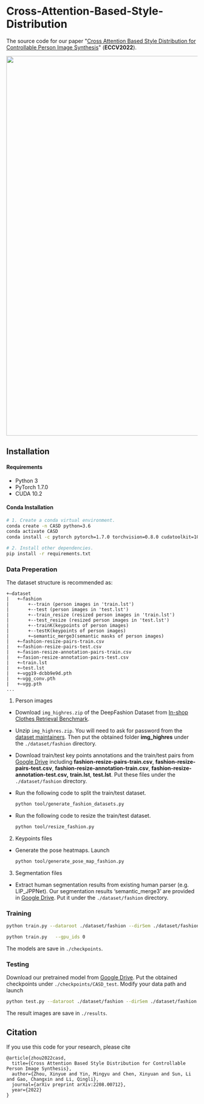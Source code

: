 
# Cross-Attention-Based-Style-Distribution

The source code for our paper "[Cross Attention Based Style Distribution for Controllable Person Image Synthesis](https://arxiv.org/abs/2208.00712)" (**ECCV2022**).

<p align='center'>  
  <img src='https://github.com/xyzhouo/CASD/blob/main/head_img3_00.png' width='1000'/>
</p>


## Installation

#### Requirements

- Python 3
- PyTorch 1.7.0
- CUDA 10.2

#### Conda Installation

``` bash
# 1. Create a conda virtual environment.
conda create -n CASD python=3.6
conda activate CASD
conda install -c pytorch pytorch=1.7.0 torchvision=0.8.0 cudatoolkit=10.2

# 2. Install other dependencies.
pip install -r requirements.txt
```


### Data Preperation

The dataset structure is recommended as:
```
+—dataset
|   +—fashion
|       +--train (person images in 'train.lst')
|       +--test (person images in 'test.lst')
|       +--train_resize (resized person images in 'train.lst')
|       +--test_resize (resized person images in 'test.lst')
|       +--trainK(keypoints of person images)
|       +--testK(keypoints of person images)
|       +—semantic_merge3(semantic masks of person images)
|   +—fashion-resize-pairs-train.csv
|   +—fashion-resize-pairs-test.csv
|   +—fasion-resize-annotation-pairs-train.csv
|   +—fasion-resize-annotation-pairs-test.csv
|   +—train.lst
|   +—test.lst
|   +—vgg19-dcbb9e9d.pth
|   +—vgg_conv.pth
|   +—vgg.pth
...
```


1. Person images

- Download `img_highres.zip` of the DeepFashion Dataset from [In-shop Clothes Retrieval Benchmark](https://drive.google.com/drive/folders/0B7EVK8r0v71pYkd5TzBiclMzR00). 

- Unzip `img_highres.zip`. You will need to ask for password from the [dataset maintainers](http://mmlab.ie.cuhk.edu.hk/projects/DeepFashion/InShopRetrieval.html). Then put the obtained folder **img_highres** under the `./dataset/fashion` directory. 

- Download train/test key points annotations and the train/test pairs from [Google Drive](https://drive.google.com/drive/folders/1qGRZUJY7QipLRDNQ0lhCubDPsJxmX2jK?usp=sharing) including **fashion-resize-pairs-train.csv**, **fashion-resize-pairs-test.csv**, **fashion-resize-annotation-train.csv**, **fashion-resize-annotation-test.csv,** **train.lst**, **test.lst**. Put these files under the  `./dataset/fashion` directory.

- Run the following code to split the train/test dataset.

  ```bash
  python tool/generate_fashion_datasets.py
  ```
  
- Run the following code to resize the train/test dataset.

  ```bash
  python tool/resize_fashion.py
  ``` 
  
  
2. Keypoints files

- Generate the pose heatmaps. Launch
  ```bash
  python tool/generate_pose_map_fashion.py
  ```

3. Segmentation files
- Extract human segmentation results from existing human parser (e.g. LIP_JPPNet). Our segmentation results ‘semantic_merge3’ are provided in [Google Drive](https://drive.google.com/drive/folders/1qGRZUJY7QipLRDNQ0lhCubDPsJxmX2jK?usp=sharing). Put it under the ```./dataset/fashion``` directory.


### Training

```bash
python train.py --dataroot ./dataset/fashion --dirSem ./dataset/fashion --pairLst ./dataset/fashion/fashion-resize-pairs-train.csv --name CASD_test --batchSize 8 --gpu_ids 0 --which_model_netG CASD --checkpoints_dir ./checkpoints
```

```bash
python train.py   --gpu_ids 0 

```

The models are save in `./checkpoints`. 

### Testing
Download our pretrained model from [Google Drive](https://drive.google.com/drive/folders/1qGRZUJY7QipLRDNQ0lhCubDPsJxmX2jK?usp=sharing). Put the obtained checkpoints under `./checkpoints/CASD_test`. Modify your data path and launch
```bash
python test.py --dataroot ./dataset/fashion --dirSem ./dataset/fashion --pairLst ./dataset/fashion/fashion-resize-pairs-test.csv --checkpoints_dir ./checkpoints --results_dir ./results --name CASD_test --phase test  --batchSize 1  --gpu_ids 0 --which_model_netG CASD --which_epoch 1000
```
The result images are save in `./results`. 

## Citation
If you use this code for your research, please cite
```
@article{zhou2022casd,
  title={Cross Attention Based Style Distribution for Controllable Person Image Synthesis},
  author={Zhou, Xinyue and Yin, Mingyu and Chen, Xinyuan and Sun, Li and Gao, Changxin and Li, Qingli},
  journal={arXiv preprint arXiv:2208.00712},
  year={2022}
}
```


